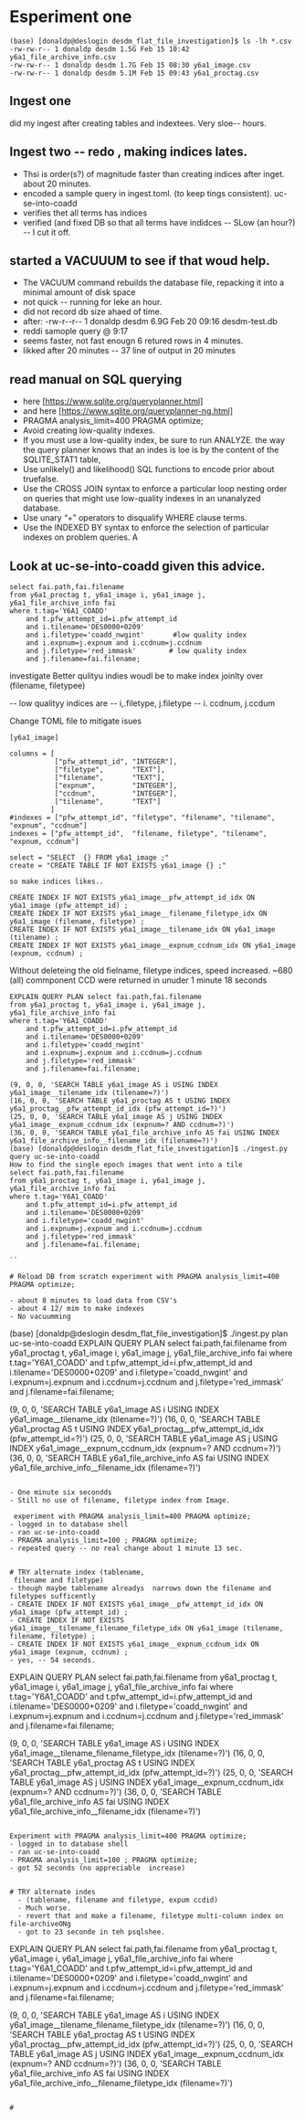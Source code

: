 # Esperiment one
``` 
(base) [donaldp@deslogin desdm_flat_file_investigation]$ ls -lh *.csv
-rw-rw-r-- 1 donaldp desdm 1.5G Feb 15 10:42 y6a1_file_archive_info.csv
-rw-rw-r-- 1 donaldp desdm 1.7G Feb 15 08:30 y6a1_image.csv
-rw-rw-r-- 1 donaldp desdm 5.1M Feb 15 09:43 y6a1_proctag.csv
```

## Ingest one
 did my ingest after creating tables and indextees. Very sloe-- hours.


## Ingest two -- redo  , making indices lates.
 - Thsi is order(s?) of magnitude faster than creating indices after inget. about 20 minutes.
 - encoded a sample query in  ingest.toml. (to keep tings consistent). uc-se-into-coadd
 - verifies thet all terms has indices
 - verified (and fixed DB so that all terms have indidces 
-- SLow (an hour?)  -- I cut it off.


## started a VACUUUM to see if that woud help.

   - The VACUUM command rebuilds the database file, repacking it into a minimal amount of disk space
   - not quick -- running for leke an hour.
   - did not record db  size ahaed of time.
   - after: -rw-r--r-- 1 donaldp desdm 6.9G Feb 20 09:16 desdm-test.db
   - reddi samople query  @ 9:17
   - seems faster, not fast enougn 6 retured rows in 4 minutes. 
   - likked after 20 minutes -- 37 line of output in 20 minutes
  

## read manual on SQL querying

  - here [https://www.sqlite.org/queryplanner.html]
  - and here [https://www.sqlite.org/queryplanner-ng.html]
  - PRAGMA analysis_limit=400 PRAGMA optimize;
  - Avoid creating low-quality indexes.
  - If you must use a low-quality index, be sure to run ANALYZE. the way the query planner knows that an indes is loe  is by the content of the SQLITE_STAT1 table,
  - Use unlikely() and likelihood() SQL functions to encode prior about truefalse.
  - Use the CROSS JOIN syntax to enforce a particular loop nesting order on queries that might use low-quality indexes in an unanalyzed database. 
  - Use unary “+” operators to disqualify WHERE clause terms.
  - Use the INDEXED BY syntax to enforce the selection of particular indexes on problem queries. A

## Look at uc-se-into-coadd given this advice.

```
select fai.path,fai.filename
from y6a1_proctag t, y6a1_image i, y6a1_image j, y6a1_file_archive_info fai
where t.tag='Y6A1_COADD'
    and t.pfw_attempt_id=i.pfw_attempt_id
    and i.tilename='DES0000+0209'    
    and i.filetype='coadd_nwgint'       #low quality index
    and i.expnum=j.expnum and i.ccdnum=j.ccdnum
    and j.filetype='red_immask'        # low quality index
    and j.filename=fai.filename;
```

investigate
Better qulityu indies woudl be to make index joinlty 
over (filename, filetypee)

-- low qualityy indices are 
-- i,.filetype, j.filetype
-- i. ccdnum, j.ccdum


Change TOML file to  mitigate isues
```
[y6a1_image]

columns = [
           ["pfw_attempt_id", "INTEGER"],
           ["filetype",       "TEXT"],
           ["filename",       "TEXT"],
           ["expnum",         "INTEGER"],
           ["ccdnum",         "INTEGER"],
           ["tilename",       "TEXT"]
          ]
#indexes = ["pfw_attempt_id", "filetype", "filename", "tilename", "expnum", "ccdnum"]
indexes = ["pfw_attempt_id",  "filename, filetype", "tilename", "expnum, ccdnum"]

select = "SELECT  {} FROM y6a1_image ;"
create = "CREATE TABLE IF NOT EXISTS y6a1_image {} ;"

so make indices likes..

CREATE INDEX IF NOT EXISTS y6a1_image__pfw_attempt_id_idx ON y6a1_image (pfw_attempt_id) ;
CREATE INDEX IF NOT EXISTS y6a1_image__filename_filetype_idx ON y6a1_image (filename, filetype) ;
CREATE INDEX IF NOT EXISTS y6a1_image__tilename_idx ON y6a1_image (tilename) ;
CREATE INDEX IF NOT EXISTS y6a1_image__expnum_ccdnum_idx ON y6a1_image (expnum, ccdnum) ;
```

Without deleteing the old fielname, filetype indices, speed increased. ~680 (all) commponent 
CCD were returned in unuder 1 minute 18 seconds 

``` 
EXPLAIN QUERY PLAN select fai.path,fai.filename
from y6a1_proctag t, y6a1_image i, y6a1_image j, y6a1_file_archive_info fai
where t.tag='Y6A1_COADD'
    and t.pfw_attempt_id=i.pfw_attempt_id
    and i.tilename='DES0000+0209'
    and i.filetype='coadd_nwgint'
    and i.expnum=j.expnum and i.ccdnum=j.ccdnum
    and j.filetype='red_immask'
    and j.filename=fai.filename;

(9, 0, 0, 'SEARCH TABLE y6a1_image AS i USING INDEX y6a1_image__tilename_idx (tilename=?)')
(16, 0, 0, 'SEARCH TABLE y6a1_proctag AS t USING INDEX y6a1_proctag__pfw_attempt_id_idx (pfw_attempt_id=?)')
(25, 0, 0, 'SEARCH TABLE y6a1_image AS j USING INDEX y6a1_image__expnum_ccdnum_idx (expnum=? AND ccdnum=?)')
(36, 0, 0, 'SEARCH TABLE y6a1_file_archive_info AS fai USING INDEX y6a1_file_archive_info__filename_idx (filename=?)')
(base) [donaldp@deslogin desdm_flat_file_investigation]$ ./ingest.py query uc-se-into-coadd
How to find the single epoch images that went into a tile
select fai.path,fai.filename
from y6a1_proctag t, y6a1_image i, y6a1_image j, y6a1_file_archive_info fai
where t.tag='Y6A1_COADD'
    and t.pfw_attempt_id=i.pfw_attempt_id
    and i.tilename='DES0000+0209'
    and i.filetype='coadd_nwgint'
    and i.expnum=j.expnum and i.ccdnum=j.ccdnum
    and j.filetype='red_immask'
    and j.filename=fai.filename;

``
 
# Reload DB from scratch experiment with PRAGMA analysis_limit=400 PRAGMA optimize; 

- about 8 minutes to load data from CSV's 
- about 4 12/ mim to make indexes
- No vacuumming

```
(base) [donaldp@deslogin desdm_flat_file_investigation]$ ./ingest.py plan uc-se-into-coadd
EXPLAIN QUERY PLAN select fai.path,fai.filename
from y6a1_proctag t, y6a1_image i, y6a1_image j, y6a1_file_archive_info fai
where t.tag='Y6A1_COADD'
    and t.pfw_attempt_id=i.pfw_attempt_id
    and i.tilename='DES0000+0209'
    and i.filetype='coadd_nwgint'
    and i.expnum=j.expnum and i.ccdnum=j.ccdnum
    and j.filetype='red_immask'
    and j.filename=fai.filename;

(9, 0, 0, 'SEARCH TABLE y6a1_image AS i USING INDEX y6a1_image__tilename_idx (tilename=?)')
(16, 0, 0, 'SEARCH TABLE y6a1_proctag AS t USING INDEX y6a1_proctag__pfw_attempt_id_idx (pfw_attempt_id=?)')
(25, 0, 0, 'SEARCH TABLE y6a1_image AS j USING INDEX y6a1_image__expnum_ccdnum_idx (expnum=? AND ccdnum=?)')
(36, 0, 0, 'SEARCH TABLE y6a1_file_archive_info AS fai USING INDEX y6a1_file_archive_info__filename_idx (filename=?)')
```

- One minute six secondds
- Still no use of filename, filetype index from Image.

 experiment with PRAGMA analysis_limit=400 PRAGMA optimize;
- logged in to database shell 
- ran uc-se-into-coadd 
- PRAGMA analysis_limit=100 ; PRAGMA optimize;
- repeated query -- no real change about 1 minute 13 sec.
 

# TRY alternate index (tablename,
 filename and filetype)
- though maybe tablename alreadys  narrows down the filename and filetypes sufficently
- CREATE INDEX IF NOT EXISTS y6a1_image__pfw_attempt_id_idx ON y6a1_image (pfw_attempt_id) ;
- CREATE INDEX IF NOT EXISTS y6a1_image__tilename_filename_filetype_idx ON y6a1_image (tilename, filename, filetype) ;
- CREATE INDEX IF NOT EXISTS y6a1_image__expnum_ccdnum_idx ON y6a1_image (expnum, ccdnum) ;
- yes, -- 54 seconds. 

```
EXPLAIN QUERY PLAN select fai.path,fai.filename
from y6a1_proctag t, y6a1_image i, y6a1_image j, y6a1_file_archive_info fai
where t.tag='Y6A1_COADD'
    and t.pfw_attempt_id=i.pfw_attempt_id
    and i.tilename='DES0000+0209'
    and i.filetype='coadd_nwgint'
    and i.expnum=j.expnum and i.ccdnum=j.ccdnum
    and j.filetype='red_immask'
    and j.filename=fai.filename;

(9, 0, 0, 'SEARCH TABLE y6a1_image AS i USING INDEX y6a1_image__tilename_filename_filetype_idx (tilename=?)')
(16, 0, 0, 'SEARCH TABLE y6a1_proctag AS t USING INDEX y6a1_proctag__pfw_attempt_id_idx (pfw_attempt_id=?)')
(25, 0, 0, 'SEARCH TABLE y6a1_image AS j USING INDEX y6a1_image__expnum_ccdnum_idx (expnum=? AND ccdnum=?)')
(36, 0, 0, 'SEARCH TABLE y6a1_file_archive_info AS fai USING INDEX y6a1_file_archive_info__filename_idx (filename=?)')
```

Experiment with PRAGMA analysis_limit=400 PRAGMA optimize;
- logged in to database shell
- ran uc-se-into-coadd
- PRAGMA analysis_limit=100 ; PRAGMA optimize;
- got 52 seconds (no appreciable  increase)


# TRY alternate indes 
  - (tablename, filename and filetype, expum ccdid)
  - Much worse.
  - revert that and make a filename, filetype multi-column index on file-archiveONg 
  - got to 23 seconde in teh psqlshee.

```
EXPLAIN QUERY PLAN select fai.path,fai.filename
from y6a1_proctag t, y6a1_image i, y6a1_image j, y6a1_file_archive_info fai
where t.tag='Y6A1_COADD'
    and t.pfw_attempt_id=i.pfw_attempt_id
    and i.tilename='DES0000+0209'
    and i.filetype='coadd_nwgint'
    and i.expnum=j.expnum and i.ccdnum=j.ccdnum
    and j.filetype='red_immask'
    and j.filename=fai.filename;

(9, 0, 0, 'SEARCH TABLE y6a1_image AS i USING INDEX y6a1_image__tilename_filename_filetype_idx (tilename=?)')
(16, 0, 0, 'SEARCH TABLE y6a1_proctag AS t USING INDEX y6a1_proctag__pfw_attempt_id_idx (pfw_attempt_id=?)')
(25, 0, 0, 'SEARCH TABLE y6a1_image AS j USING INDEX y6a1_image__expnum_ccdnum_idx (expnum=? AND ccdnum=?)')
(36, 0, 0, 'SEARCH TABLE y6a1_file_archive_info AS fai USING INDEX y6a1_file_archive_info__filename_filetype_idx (filename=?)')
```

# 
